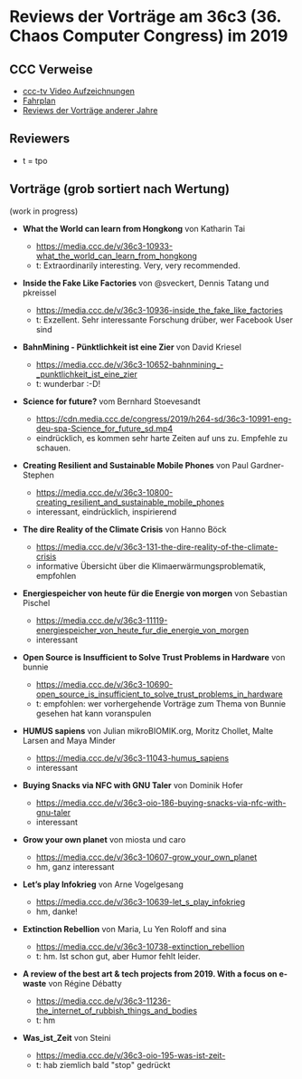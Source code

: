 # Reviews der Vorträge am 36c3 (36. Chaos Computer Congress) im 2019

CCC Verweise
------------
* [ccc-tv Video Aufzeichnungen](https://media.ccc.de/c/36c3)
* [Fahrplan](https://fahrplan.events.ccc.de/congress/2019/Fahrplan/)
* [Reviews der Vorträge anderer Jahre](https://github.com/tpo/C3_talks_annotations/blob/master/README.md)

Reviewers
---------

* t = tpo

Vorträge (grob sortiert nach Wertung)
-------------------------------------

(work in progress)

*   __What the World can learn from Hongkong__ von Katharin Tai
    * https://media.ccc.de/v/36c3-10933-what_the_world_can_learn_from_hongkong
    * t: Extraordinarily interesting. Very, very recommended.

*   __Inside the Fake Like Factories__ von @sveckert, Dennis Tatang und pkreissel
    * https://media.ccc.de/v/36c3-10936-inside_the_fake_like_factories
    * t: Exzellent. Sehr interessante Forschung drüber, wer Facebook User sind

*   __BahnMining - Pünktlichkeit ist eine Zier__ von David Kriesel
    * https://media.ccc.de/v/36c3-10652-bahnmining_-_punktlichkeit_ist_eine_zier
    * t: wunderbar :-D!

*   __Science for future?__ vom Bernhard Stoevesandt
    * https://cdn.media.ccc.de/congress/2019/h264-sd/36c3-10991-eng-deu-spa-Science_for_future_sd.mp4
    * eindrücklich, es kommen sehr harte Zeiten auf uns zu. Empfehle zu schauen.

*   __Creating Resilient and Sustainable Mobile Phones__ von Paul Gardner-Stephen
    * https://media.ccc.de/v/36c3-10800-creating_resilient_and_sustainable_mobile_phones
    * interessant, eindrücklich, inspirierend

*   __The dire Reality of the Climate Crisis__ von Hanno Böck
    * https://media.ccc.de/v/36c3-131-the-dire-reality-of-the-climate-crisis
    * informative Übersicht über die Klimaerwärmungsproblematik, empfohlen

*   __Energiespeicher von heute für die Energie von morgen__ von Sebastian Pischel
    * https://media.ccc.de/v/36c3-11119-energiespeicher_von_heute_fur_die_energie_von_morgen
    * interessant

*   __Open Source is Insufficient to Solve Trust Problems in Hardware__ von bunnie
    * https://media.ccc.de/v/36c3-10690-open_source_is_insufficient_to_solve_trust_problems_in_hardware
    * t: empfohlen: wer vorhergehende Vorträge zum Thema
         von Bunnie gesehen hat kann voranspulen

*   __HUMUS sapiens__ von Julian mikroBIOMIK.org, Moritz Chollet, Malte Larsen and Maya Minder
    * https://media.ccc.de/v/36c3-11043-humus_sapiens
    * interessant

*   __Buying Snacks via NFC with GNU Taler__ von Dominik Hofer
    * https://media.ccc.de/v/36c3-oio-186-buying-snacks-via-nfc-with-gnu-taler
    * interessant

*   __Grow your own planet__ von miosta und caro
    * https://media.ccc.de/v/36c3-10607-grow_your_own_planet
    * hm, ganz interessant

*   __Let’s play Infokrieg__ von Arne Vogelgesang
    * https://media.ccc.de/v/36c3-10639-let_s_play_infokrieg
    * hm, danke!

*   __Extinction Rebellion__ von Maria, Lu Yen Roloff and sina
    * https://media.ccc.de/v/36c3-10738-extinction_rebellion
    * t: hm. Ist schon gut, aber Humor fehlt leider.

*   __A review of the best art & tech projects from 2019. With a focus on e-waste__ von Régine Débatty
    * https://media.ccc.de/v/36c3-11236-the_internet_of_rubbish_things_and_bodies
    * t: hm

*   __Was_ist_Zeit__ von Steini
    * https://media.ccc.de/v/36c3-oio-195-was-ist-zeit-
    * t: hab ziemlich bald "stop" gedrückt
